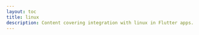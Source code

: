 ```yaml
---
layout: toc
title: linux
description: Content covering integration with linux in Flutter apps.
---
```


